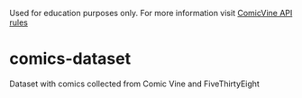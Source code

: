 Used for education purposes only. For more information visit [ComicVine API rules](https://comicvine.gamespot.com/api/)

# comics-dataset
Dataset with comics  collected from Comic Vine and FiveThirtyEight
